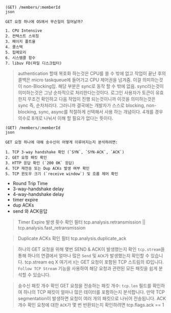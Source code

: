 
```
(GET) /members/:memberId
json

GET 요청 하나에 OS에서 무슨일이 일어날까?

1. CPU Intensive
2. 컨텍스트 스위칭
3. 페이지 폴트율
4. 콜스택
5. 힙메모리
6. 시스템콜 함수
7. libuv FD(파일 디스크립터)
```

> authentication 할때 복호화 하는것은 CPU를 쓸 수 밖에 없고 작업이 끝난 후의 콜백은 micro taskqueue에 들어가고 CPU 제어권을 넘겨줌. 이걸 의미하는것이 non-Blocking임. 해당 부분은 sync로 동작 할 수 밖에 없음. sync라는것이 의미하는것은 그냥 순차적으로 처리한다는것이다. 로그인 사용자가 토큰이 유효한지 무조건 확인하고 다음 작업이 진행 되는것이니까 이것을 의미하는것은 sync 즉, 순차처리다. 그러니까 결국에는 개발자가 스스로 blocking, non-blocking, sync, async를 적절하게 선택해서 사용 하는 개념이다.
> 4개를 경우의수로 8개로 나눠서 이해 할 필요가 없다는 뜻이다.

```
(GET) /members/:memberId
json

GET 요청 하나에 대해 송수신이 어떻게 이루어지는지 분석하려면:

1. TCP 3-way handshake 확인 (`SYN`, `SYN-ACK`, `ACK`)
2. GET 요청 패킷 확인
3. HTTP 응답 확인 (`200 OK` 응답)
4. TCP 재전송 또는 Dup ACKs 발생 여부 확인
5. TCP 윈도우 크기 (`receive window`) 및 흐름 제어 확인
```

- Round Trip Time
- 3-way-handshake delay
- 4-way-handshake delay
- timer expire
- dup ACKs
- send 와 ACK응답

> Timer Expire 발생 횟수 확인
> 필터
> tcp.analysis.retransmission || tcp.analysis.fast_retransmission

> Duplicate ACKs 확인
> 필터
> tcp.analysis.duplicate_ack

> 하나의 GET 요청을 위해 몇번 SEND & ACK이 발생했는지 확인
> `tcp.stream`을 통해 하나의 연결에서 얼마나 많은 `Send` 및 `ACK`가 발생했는지 확인할 수 있습니다.
> tcp.stream eq X
> 여기서 `X`는 GET 요청이 포함된 TCP 스트림의 ID입니다.
> `Follow TCP Stream` 기능을 사용하여 해당 요청과 관련된 모든 패킷을 쉽게 분석할 수 있습니다.

> 송수신 패킷 개수 확인
> GET 요청을 전송하는 패킷 개수:
> `tcp.len` 필드를 확인하여 하나의 TCP 패킷이 얼마나 많은 데이터를 포함하는지 분석합니다.
> 만약 TCP segmentation이 발생하면 요청이 여러 개의 패킷으로 나뉘어 전송됩니다.
> ACK 개수 확인
> 요청에 대한 `ACK`가 몇 번 반환되는지 확인하려면
> tcp.flags.ack == 1

